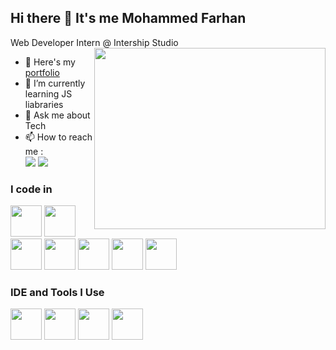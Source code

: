 ## Hi there 👋 It's me Mohammed Farhan

Web Developer Intern  @ Intership Studio
<img align="right" width="370" height="290" src="https://media.giphy.com/media/v1.Y2lkPTc5MGI3NjExbHFjMHBsczNqcDF0N3E3cnMxdDJoc3gxcDkxZ3Q0ejQ1NXk4NG9mMyZlcD12MV9pbnRlcm5hbF9naWZfYnlfaWQmY3Q9Zw/qgQUggAC3Pfv687qPC/giphy.gif">
- 🔭 Here's my [portfolio](https://rb.gy/5lnmu0)                                                   
- 🌱 I’m currently learning JS liabraries
- 💬 Ask me about Tech
- 📫 How to reach me :
<br /> <a herf = "mailto:fm3029099@gmail.com"><img src="https://img.shields.io/badge/Gmail-D14836?style=for-the-badge&logo=gmail&logoColor=white"/></a>
[<img src="https://img.shields.io/badge/LinkedIn-0077B5?style=for-the-badge&logo=linkedin&logoColor=white" />](https://www.linkedin.com/in/hareesh-r/)

### I code in
<img height="50" width="50" src="https://img.icons8.com/color/48/000000/html-5.png" /> <img height="50" width="50" src="https://img.icons8.com/color/48/000000/css3.png" /> <img height="50" width="50" src="https://img.icons8.com/color/48/000000/javascript.png"/>  <img height="50" width="50" src="https://img.icons8.com/color/48/000000/bootstrap.png" /> <img height="50" width="50" src="https://img.icons8.com/color/48/000000/react-native.png"/>  <img height="50" width="50" src="https://img.icons8.com/color/48/000000/mysql-logo.png"/> <img height="50" width="50" src="https://img.icons8.com/color/48/000000/c-programming.png" /> 

### IDE and Tools I Use
<img height="50" width="50" src="https://img.icons8.com/color/48/000000/visual-studio-code-2019.png"/> <img height="50" width="50" src="https://img.icons8.com/color/50/000000/git.png"/> <img height="50" width="50" src="https://img.icons8.com/color/48/000000/figma--v1.png"/> <img height="50" src="https://img.icons8.com/color/480/null/notion--v1.png" />
